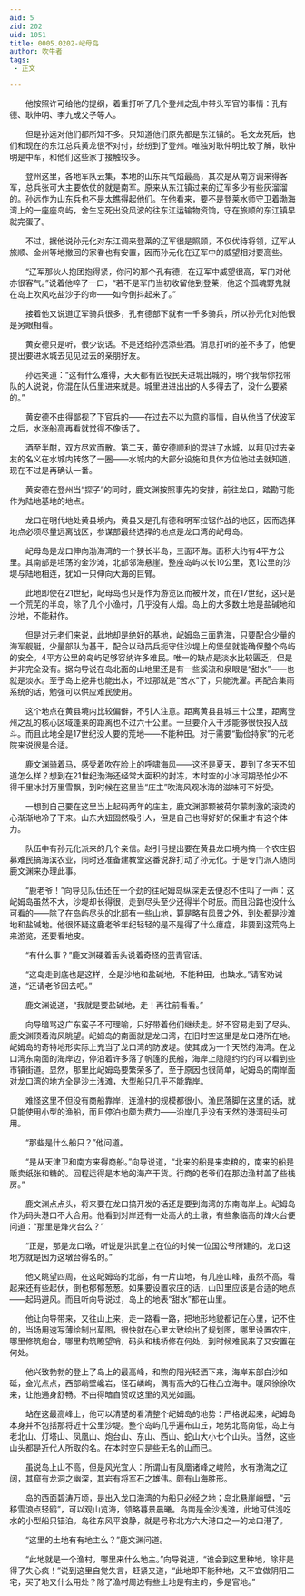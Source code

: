 ```yaml
---
aid: 5
zid: 202
uid: 1051
title: 0005.0202-屺母岛
author: 吹牛者
tags: 
 - 正文

---
```




　　他按照许可给他的提纲，着重打听了几个登州之乱中带头军官的事情：孔有德、耿仲明、李九成父子等人。

　　但是孙远对他们都所知不多。只知道他们原先都是东江镇的。毛文龙死后，他们和现在的东江总兵黄龙很不对付，纷纷到了登州。唯独对耿仲明比较了解，耿仲明是中军，和他们这些家丁接触较多。

　　登州这里，各地军队云集，本地的山东兵气焰最高，其次是从南方调来得客军，总兵张可大主要依仗的就是南军。原来从东江镇过来的辽军多少有些灰溜溜的。孙远作为山东兵也不是太瞧得起他们。在他看来，要不是登莱水师守卫着渤海湾上的一座座岛屿，舍生忘死出没风波的往东江运输物资饷，守在旅顺的东江镇早就完蛋了。

　　不过，据他说孙元化对东江调来登莱的辽军很是照顾，不仅优待将领，辽军从旅顺、金州等地撤回的家眷也有安置，因而孙元化在辽军中的威望相对要高些。

　　“辽军那伙人抱团抱得紧，你问的那个孔有德，在辽军中威望很高，军门对他亦很客气。”说着他啐了一口，“若不是军门当初收留他到登莱，他这个孤魂野鬼就在岛上吹风吃盐沙子的命——如今倒抖起来了。”

　　接着他又说道辽军骑兵很多，孔有德部下就有一千多骑兵，所以孙元化对他很是另眼相看。

　　黄安德只是听，很少说话。不是还给孙远添些酒。消息打听的差不多了，他便提出要进水城去见见过去的亲朋好友。

　　孙远笑道：“这有什么难得，天天都有匠役民夫进城出城的，明个我帮你找带队的人说说，你混在队伍里进来就是。城里进进出出的人多得去了，没什么要紧的。”

　　黄安德不由得鄙视了下官兵的——在过去不以为意的事情，自从他当了伏波军之后，水涨船高再看就觉得不像话了。

　　酒至半酣，双方尽欢而散。第二天，黄安德顺利的混进了水城，以拜见过去亲友的名义在水城内转悠了一圈——水城内的大部分设施和具体方位他过去就知道，现在不过是再确认一番。

　　黄安德在登州当“探子”的同时，鹿文渊按照事先的安排，前往龙口，踏勘可能作为陆地基地的地点。

　　龙口在明代地处黄县境内，黄县又是孔有德和明军拉锯作战的地区，因而选择地点必须尽量远离战区，参谋部最终选择的地点是龙口湾的屺母岛。

　　屺母岛是龙口伸向渤海湾的一个狭长半岛，三面环海。面积大约有4平方公里。其南部是坦荡的金沙滩，北部邻海悬崖。整座岛屿以长10公里，宽1公里的沙堤与陆地相连，犹如一只伸向大海的巨臂。

　　此地即使在21世纪，屺母岛也只是作为游览区而被开发，而在17世纪，这只是一个荒芜的半岛，除了几个小渔村，几乎没有人烟。岛上的大多数土地是盐碱地和沙地，不能耕作。

　　但是对元老们来说，此地却是绝好的基地，屺姆岛三面靠海，只要配合少量的海军舰艇，少量部队为基干，配合以动员兵扼守住沙堤上的堡垒就能确保整个岛屿的安全。4平方公里的岛屿足够容纳许多难民。唯一的缺点是淡水比较匮乏，但是并非完全没有。据向导说在岛北面的山地里还是有一些溪流和泉眼是“甜水”——也就是淡水。至于岛上挖井也能出水，不过那就是“苦水”了，只能洗濯。再配合集雨系统的话，勉强可以供应难民使用。

　　这个地点在黄县境内比较偏僻，不引人注意。距离黄县县城三十公里，距离登州之乱的核心区域蓬莱的距离也不过六十公里。一旦要介入干涉能够很快投入战斗。而且此地全是17世纪没人要的荒地——不能种田。对于需要“勤俭持家”的元老院来说很是合适。

　　鹿文渊骑着马，感受着吹在脸上的呼啸海风——这还是夏天，要到了冬天不知道怎么样？想到在21世纪渤海还经常大面积的封冻，本时空的小冰河期恐怕少不得千里冰封万里雪飘，到时候在这里当“庄主”吹海风观冰海的滋味可不好受。

　　一想到自己要在这里当上起码两年的庄主，鹿文渊那颗被荷尔蒙刺激的滚烫的心渐渐地冷了下来。山东大妞固然吸引人，但是自己也得好好的保重才有这个体力。

　　队伍中有孙元化派来的几个亲信。赵引弓提出要在黄县龙口境内搞一个农庄招募难民搞海滨农业，同时还准备建教堂这番说辞打动了孙元化。于是专门派人随同鹿文渊来办理此事。

　　“鹿老爷！”向导见队伍还在一个劲的往屺姆岛纵深走去便忍不住叫了一声：这屺姆岛虽然不大，沙堤却长得很，走到尽头至少还得半个时辰。而且沿路也没什么可看的——除了在岛屿尽头的北部有一些山地，算是略有风景之外，到处都是沙滩地和盐碱地。他很怀疑这鹿老爷年纪轻轻的是不是得了什么癔症，非要到这荒岛上来游览，还要看地皮。

　　“有什么事？”鹿文渊硬着舌头说着奇怪的蓝青官话。

　　“这岛走到底也是这样，全是沙地和盐碱地，不能种田，也缺水。”请客劝诫道，“还请老爷回去吧。”

　　鹿文渊说道，“我就是要盐碱地，走！再往前看看。”

　　向导暗骂这广东蛮子不可理喻，只好带着他们继续走。好不容易走到了尽头。鹿文渊顶着海风眺望。屺姆岛的南面就是龙口湾，在旧时空这里是龙口港所在地。屺姆岛的奇特地形实际上充当了龙口湾的防波堤。使其成为一个天然的海湾。在龙口湾东南面的海岸边，停泊着许多落了帆篷的民船，海岸上隐隐约约的可以看到些市镇街道。显然，那里比屺姆岛要繁荣多了。至于原因也很简单，屺姆岛的南岸面对龙口湾的地方全是沙土浅滩，大型船只几乎不能靠岸。

　　难怪这里不但没有商船靠岸，连渔村的规模都很小。渔民落脚在这里的话，就只能使用小型的渔船，而且停泊也颇为费力——沿岸几乎没有天然的港湾码头可用。

　　“那些是什么船只？”他问道。

　　“是从天津卫和南方来得商船。”向导说道，“北来的船是来卖粮的，南来的船是贩卖纸张和糖的。回程运得是本地的海产干货。行商的老爷们在那边渔村盖了些栈房。”

　　鹿文渊点点头，将来要在龙口搞开发的话还是要到海湾的东南海岸上。屺姆岛作为码头港口不大合用。他看到对岸还有一处高大的土墩，有些象临高的烽火台便问道：“那里是烽火台么？”

　　“正是，那是龙口墩，听说是洪武皇上在位的时候一位国公爷所建的。龙口这地方就是因为这墩台得名的。”

　　他又眺望四周，在这屺姆岛的北部，有一片山地，有几座山峰，虽然不高，看起来还有些起伏，倒也郁郁葱葱。如果要设置农庄的话，山凹里应该是合适的地点——起码避风。而且听向导说过，岛上的地表“甜水”都在山里。

　　他让向导带来，又往山上来，走一路看一路，把地形地貌都记在心里，记不住的，当场用速写薄绘制出草图，很快就在心里大致绘出了规划图，哪里设置农庄，哪里修筑炮台，哪里构筑瞭望哨，码头和栈桥修在何处，到时候难民来了又安置在何处。

　　他兴致勃勃的登上了岛上的最高峰，和煦的阳光轻洒下来，海岸东部白沙如砥，金光点点，西部峭壁巉岩，怪石嶙峋，偶有高大的石柱凸立海中。暖风徐徐吹来，让他通身舒畅。不由得暗自赞叹这里的风光如画。

　　站在这最高峰上，他可以清楚的看清整个屺姆岛的地势：严格说起来，屺姆岛本身并不包括那将近十公里沙堤。整个岛屿几乎遍布山丘，地势北高南低，岛上有老北山、灯塔山、凤凰山、炮台山、东山、西山、蛇山大小七个山头。当然，这些山头都是近代人所取的名。在本时空只是些无名的山而已。

　　虽说岛上山不高，但是风光宜人：所谓山有凤凰诸峰之峻险，水有渤海之辽阔，其窟有龙洞之幽深，其岩有将军石之雄伟。颇有山海胜形。

　　岛的西面碧涛万顷，是出入龙口海湾的为船只必经之地；岛北悬崖峭壁，“云移雪浪点轻鸥”，可以观山览海，领略暮景晨曦。岛南是金沙浅滩，此地可供浅吃水的小型船只锚泊。岛往东风平浪静，就是号称北方六大港口之一的龙口港了。

　　“这里的土地有有地主么？”鹿文渊问道。

　　“此地就是一个渔村，哪里来什么地主。”向导说道，“谁会到这里种地，除非是得了失心疯！”说到这里自觉失言，赶紧又道，“此地即不能种地，又不宜做阴阳二宅，买了地又什么用处？除了渔村周边有些土地是有主的，多是官地。”



